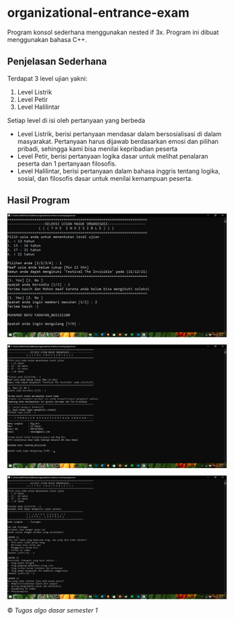 # organizational-entrance-exam
Program konsol sederhana menggunakan nested if 3x. Program ini dibuat menggunakan bahasa C++.

## Penjelasan Sederhana
Terdapat 3 level ujian yakni:
1. Level Listrik
2. Level Petir
3. Level Halilintar

Setiap level di isi oleh pertanyaan yang berbeda
- Level Listrik, berisi pertanyaan mendasar dalam bersosialisasi di dalam masyarakat. Pertanyaan harus dijawab berdasarkan emosi dan pilihan pribadi, sehingga kami bisa menilai kepribadian peserta
- Level Petir, berisi pertanyaan logika dasar untuk melihat penalaran peserta dan 1 pertanyaan filosofis.
- Level Halilintar, berisi pertanyaan dalam bahasa inggris tentang logika, sosial, dan filosofis dasar untuk menilai kemampuan peserta.

## Hasil Program
![hasil1](screenshots/Screenshot%20(2026).png)

![hasil1](screenshots/Screenshot%20(2027).png)

![hasil1](screenshots/Screenshot%20(2028).png)

© *Tugas algo dasar semester 1*
